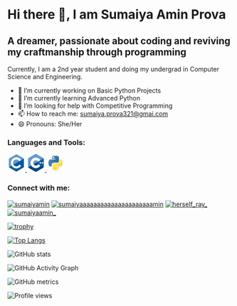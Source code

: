    # Hi there 👋, I am Sumaiya Amin Prova
## A dreamer, passionate about coding and reviving my craftmanship through programming 

Currently, I am a 2nd year student and doing my undergrad in Computer Science and Engineering.


- 🔭 I’m currently working on Basic Python Projects 
- 🌱 I’m currently learning Advanced Python 
- 🤔 I’m looking for help with Competitive Programming 
- 📫 How to reach me: sumaiya.prova321@gmai.com 
- 😄 Pronouns: She/Her 

<h3 align="left">Languages and Tools:</h3>

<p align="left"> <a href="https://www.cprogramming.com/" target="_blank" rel="noreferrer"> <img src="https://raw.githubusercontent.com/devicons/devicon/master/icons/c/c-original.svg" alt="c" width="40" height="40"/> </a> <a href="https://www.w3schools.com/cpp/" target="_blank" rel="noreferrer"> <img src="https://raw.githubusercontent.com/devicons/devicon/master/icons/cplusplus/cplusplus-original.svg" alt="cplusplus" width="40" height="40"/> </a> <a href="https://www.python.org" target="_blank" rel="noreferrer"> <img src="https://raw.githubusercontent.com/devicons/devicon/master/icons/python/python-original.svg" alt="python" width="40" height="40"/> </a> </p>

<h3 align="left">Connect with me:</h3>

<a href="https://github.com/sumaiyaamin" target="blank"><img align="center" src="https://raw.githubusercontent.com/rahuldkjain/github-profile-readme-generator/master/src/images/icons/Social/github.svg" alt="sumaiyamin" height="30" width="40" /></a>
<a href="https://fb.com/sumaiyaaaaaaaaaaaaaaaaaaaaamin" target="blank"><img align="center" src="https://raw.githubusercontent.com/rahuldkjain/github-profile-readme-generator/master/src/images/icons/Social/facebook.svg" alt="sumaiyaaaaaaaaaaaaaaaaaaaaamin" height="30" width="40" /></a>
<a href="https://instagram.com/herself_ray_" target="blank"><img align="center" src="https://raw.githubusercontent.com/rahuldkjain/github-profile-readme-generator/master/src/images/icons/Social/instagram.svg" alt="herself_ray_" height="30" width="40" /></a>
<a href="https://codeforces.com/profile/sumaiyaamin_" target="blank"><img align="center" src="https://raw.githubusercontent.com/rahuldkjain/github-profile-readme-generator/master/src/images/icons/Social/codeforces.svg" alt="sumaiyaamin_" height="30" width="40" /></a>
</p>



[![trophy](https://github-profile-trophy.vercel.app/?username=sumaiyaamin)](https://github.com/ryo-ma/github-profile-trophy)

[![Top Langs](https://github-readme-stats.vercel.app/api/top-langs/?username=sumaiyaamin)](https://github.com/anuraghazra/github-readme-stats)

![GitHub stats](https://github-readme-stats.vercel.app/api?username=sumaiyaamin&show_icons=true)  

![GitHub Activity Graph](https://activity-graph.herokuapp.com/graph?username=sumaiyaamin)  

![GitHub metrics](https://metrics.lecoq.io/sumaiyaamin)  

![Profile views](https://gpvc.arturio.dev/sumaiyaamin)  

